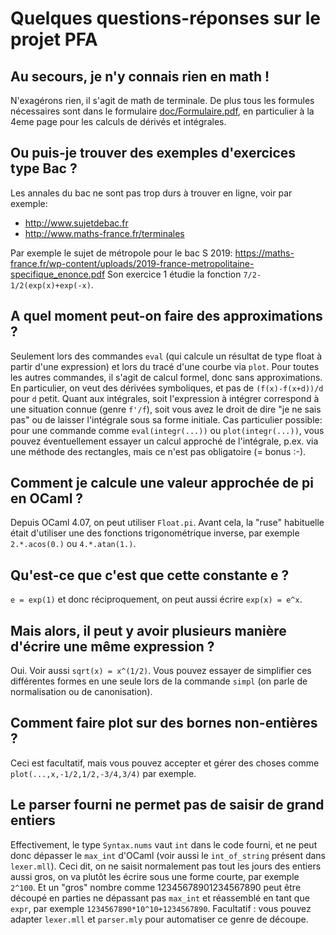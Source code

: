 Quelques questions-réponses sur le projet PFA
=============================================

## Au secours, je n'y connais rien en math !

N'exagérons rien, il s'agit de math de terminale. De plus
tous les formules nécessaires sont dans le formulaire
[doc/Formulaire.pdf](Formulaire.pdf), en particulier à la 4eme page pour
les calculs de dérivés et intégrales.

## Ou puis-je trouver des exemples d'exercices type Bac ?

Les annales du bac ne sont pas trop durs à trouver en ligne, voir par exemple:

- http://www.sujetdebac.fr
- http://www.maths-france.fr/terminales

Par exemple le sujet de métropole pour le bac S 2019:
https://maths-france.fr/wp-content/uploads/2019-france-metropolitaine-specifique_enonce.pdf
Son exercice 1 étudie la fonction `7/2-1/2(exp(x)+exp(-x)`.

## A quel moment peut-on faire des approximations ?

Seulement lors des commandes `eval` (qui calcule un résultat de type
float à partir d'une expression) et lors du tracé d'une courbe via
`plot`. Pour toutes les autres commandes, il s'agit de calcul formel,
donc sans approximations. En particulier, on veut des dérivées
symboliques, et pas de `(f(x)-f(x+d))/d` pour `d` petit. Quant aux
intégrales, soit l'expression à intégrer correspond à une situation
connue (genre `f'/f`), soit vous avez le droit de dire "je ne sais pas"
ou de laisser l'intégrale sous sa forme initiale. Cas particulier
possible: pour une commande comme `eval(integr(...))` ou
`plot(integr(...))`, vous pouvez éventuellement essayer un calcul
approché de l'intégrale, p.ex. via une méthode des rectangles, mais ce
n'est pas obligatoire (= bonus :-).

## Comment je calcule une valeur approchée de pi en OCaml ?

Depuis OCaml 4.07, on peut utiliser `Float.pi`. Avant cela, la "ruse"
habituelle était d'utiliser une des fonctions trigonométrique inverse,
par exemple `2.*.acos(0.)` ou `4.*.atan(1.)`.

## Qu'est-ce que c'est que cette constante e ?

`e = exp(1)` et donc réciproquement, on peut aussi écrire `exp(x) = e^x`.

## Mais alors, il peut y avoir plusieurs manière d'écrire une même expression ?

Oui. Voir aussi `sqrt(x) = x^(1/2)`. Vous pouvez essayer de simplifier ces
différentes formes en une seule lors de la commande `simpl` (on parle de
normalisation ou de canonisation).

## Comment faire plot sur des bornes non-entières ?

Ceci est facultatif, mais vous pouvez accepter et gérer des choses comme
`plot(...,x,-1/2,1/2,-3/4,3/4)` par exemple.

## Le parser fourni ne permet pas de saisir de grand entiers

Effectivement, le type `Syntax.nums` vaut `int` dans le code fourni,
et ne peut donc dépasser le `max_int` d'OCaml (voir aussi le
`int_of_string` présent dans `lexer.mll`). Ceci dit, on ne saisit
normalement pas tout les jours des entiers aussi gros, on va plutôt
les écrire sous une forme courte, par exemple `2^100`.
Et un "gros" nombre comme 12345678901234567890 peut être
découpé en parties ne dépassant pas `max_int` et réassemblé en tant
que `expr`, par exemple `1234567890*10^10+1234567890`. 
Facultatif : vous pouvez adapter `lexer.mll` et `parser.mly` pour
automatiser ce genre de découpe.
